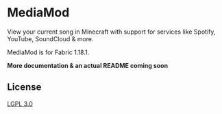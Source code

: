 # MediaMod

View your current song in Minecraft with support for services like Spotify, YouTube, SoundCloud & more.

MediaMod is for Fabric 1.18.1.

**More documentation & an actual README coming soon**

## License

[LGPL 3.0](https://choosealicense.com/licenses/lgpl-3.0/)
